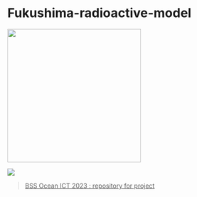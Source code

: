 # Fukushima-radioactive-model
<img src="https://github.com/hwan809/ocean-ict/assets/55339366/1a12887a-bdb3-4ae4-85c7-8002bfd879ce.png" width="300" height="300">

<a href="https://hits.seeyoufarm.com"><img src="https://hits.seeyoufarm.com/api/count/incr/badge.svg?url=https%3A%2F%2Fgithub.com%2Fhwan809%2Focean-ict&count_bg=%2379C83D&title_bg=%23555555&icon=&icon_color=%23E7E7E7&title=hits&edge_flat=false"/></a>
<a href="https://hits.seeyoufarm.com">

> BSS Ocean ICT 2023 : repository for project